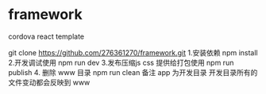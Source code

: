 # framework
cordova react template

git clone https://github.com/276361270/framework.git
1.安装依赖
npm install 
2.开发调试使用
npm run dev
3.发布压缩js css 提供给打包使用
npm run publish
4. 删除 www 目录
npm run clean
备注
app 为开发目录 开发目录所有的文件变动都会反映到 www  

